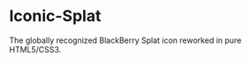 Iconic-Splat
============

The globally recognized BlackBerry Splat icon reworked in pure HTML5/CSS3.